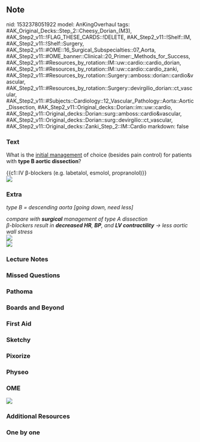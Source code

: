 ## Note
nid: 1532378051922
model: AnKingOverhaul
tags: #AK_Original_Decks::Step_2::Cheesy_Dorian_(M3), #AK_Step2_v11::!FLAG_THESE_CARDS::!DELETE, #AK_Step2_v11::!Shelf::IM, #AK_Step2_v11::!Shelf::Surgery, #AK_Step2_v11::#OME::16_Surgical_Subspecialties::07_Aorta, #AK_Step2_v11::#OME_banner::Clinical::20_Primer:_Methods_for_Success, #AK_Step2_v11::#Resources_by_rotation::IM::uw::cardio::cardio_dorian, #AK_Step2_v11::#Resources_by_rotation::IM::uw::cardio::cardio_zanki, #AK_Step2_v11::#Resources_by_rotation::Surgery::amboss::dorian::cardio&vascular, #AK_Step2_v11::#Resources_by_rotation::Surgery::devirgilio_dorian::ct_vascular, #AK_Step2_v11::#Subjects::Cardiology::12_Vascular_Pathology::Aorta::Aortic_Dissection, #AK_Step2_v11::Original_decks::Dorian::im::uw::cardio, #AK_Step2_v11::Original_decks::Dorian::surg::amboss::cardio&vascular, #AK_Step2_v11::Original_decks::Dorian::surg::devirgilio::ct_vascular, #AK_Step2_v11::Original_decks::Zanki_Step_2::IM::Cardio
markdown: false

### Text
What is the <u>initial management</u> of choice (besides pain
control) for patients with <b>type B aortic dissection</b>?
<div>
  {{c1::IV β-blockers (e.g. labetalol, esmolol, propranolol)}}
</div>
<div><img src="paste-5919457071333377.jpg"></div>

### Extra
<i>type B = descending aorta [going down, need less]</i>
<div>
  <i>compare with <b>surgical</b> management of type A
  dissection</i>
  <div>
    <i>β-blockers result in <b>decreased HR</b>, <b>BP</b>, and
    <b>LV contractility</b> → less aortic wall stress</i>
  </div>
  <div>
    <div>
      <i><img src="aordi.png"></i>
    </div>
    <div>
      <i><img src="ad.png"></i>
    </div>
  </div>
</div>

### Lecture Notes


### Missed Questions


### Pathoma


### Boards and Beyond


### First Aid


### Sketchy


### Pixorize


### Physeo


### OME
<div class="ome-widget">
  <a href="https://onlinemeded.org/spa/surgery?ref=anki"><img src=
  "_OME_AnkiFlashcards_Topic_6.png"></a>
</div>

### Additional Resources


### One by one


